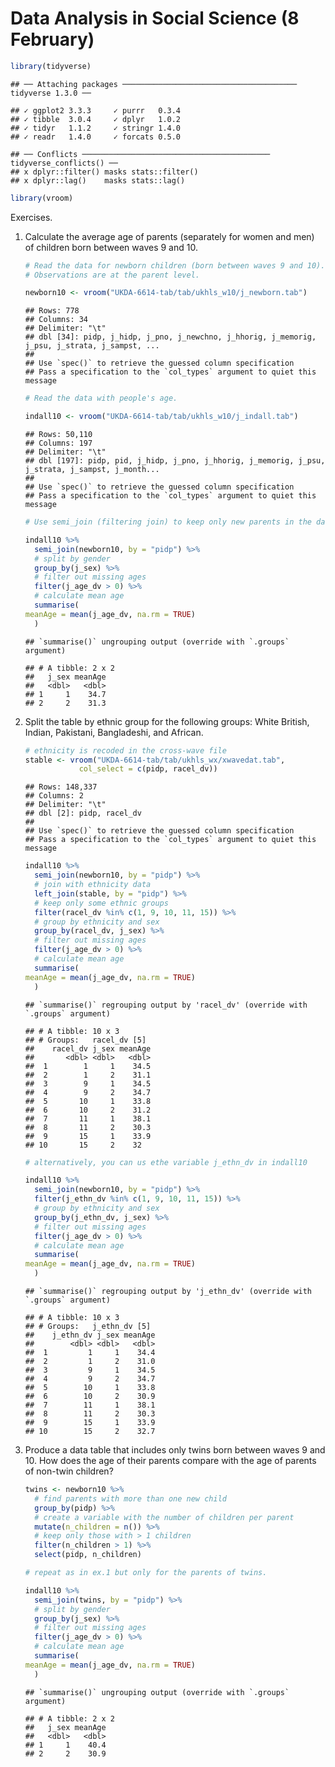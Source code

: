 Data Analysis in Social Science (8 February)
================

``` r
library(tidyverse)
```

    ## ── Attaching packages ─────────────────────────────────────── tidyverse 1.3.0 ──

    ## ✓ ggplot2 3.3.3     ✓ purrr   0.3.4
    ## ✓ tibble  3.0.4     ✓ dplyr   1.0.2
    ## ✓ tidyr   1.1.2     ✓ stringr 1.4.0
    ## ✓ readr   1.4.0     ✓ forcats 0.5.0

    ## ── Conflicts ────────────────────────────────────────── tidyverse_conflicts() ──
    ## x dplyr::filter() masks stats::filter()
    ## x dplyr::lag()    masks stats::lag()

``` r
library(vroom)
```

Exercises.

1)  Calculate the average age of parents (separately for women and men)
    of children born between waves 9 and 10.
    
    ``` r
    # Read the data for newborn children (born between waves 9 and 10).
    # Observations are at the parent level.
    
    newborn10 <- vroom("UKDA-6614-tab/tab/ukhls_w10/j_newborn.tab")
    ```
    
        ## Rows: 778
        ## Columns: 34
        ## Delimiter: "\t"
        ## dbl [34]: pidp, j_hidp, j_pno, j_newchno, j_hhorig, j_memorig, j_psu, j_strata, j_sampst, ...
        ## 
        ## Use `spec()` to retrieve the guessed column specification
        ## Pass a specification to the `col_types` argument to quiet this message
    
    ``` r
    # Read the data with people's age.
    
    indall10 <- vroom("UKDA-6614-tab/tab/ukhls_w10/j_indall.tab")
    ```
    
        ## Rows: 50,110
        ## Columns: 197
        ## Delimiter: "\t"
        ## dbl [197]: pidp, pid, j_hidp, j_pno, j_hhorig, j_memorig, j_psu, j_strata, j_sampst, j_month...
        ## 
        ## Use `spec()` to retrieve the guessed column specification
        ## Pass a specification to the `col_types` argument to quiet this message
    
    ``` r
    # Use semi_join (filtering join) to keep only new parents in the data set.
    
    indall10 %>%
      semi_join(newborn10, by = "pidp") %>%
      # split by gender
      group_by(j_sex) %>%
      # filter out missing ages
      filter(j_age_dv > 0) %>%
      # calculate mean age
      summarise(
    meanAge = mean(j_age_dv, na.rm = TRUE)
      )
    ```
    
        ## `summarise()` ungrouping output (override with `.groups` argument)
    
        ## # A tibble: 2 x 2
        ##   j_sex meanAge
        ##   <dbl>   <dbl>
        ## 1     1    34.7
        ## 2     2    31.3

2)  Split the table by ethnic group for the following groups: White
    British, Indian, Pakistani, Bangladeshi, and African.
    
    ``` r
    # ethnicity is recoded in the cross-wave file
    stable <- vroom("UKDA-6614-tab/tab/ukhls_wx/xwavedat.tab",
                col_select = c(pidp, racel_dv))
    ```
    
        ## Rows: 148,337
        ## Columns: 2
        ## Delimiter: "\t"
        ## dbl [2]: pidp, racel_dv
        ## 
        ## Use `spec()` to retrieve the guessed column specification
        ## Pass a specification to the `col_types` argument to quiet this message
    
    ``` r
    indall10 %>%
      semi_join(newborn10, by = "pidp") %>%
      # join with ethnicity data
      left_join(stable, by = "pidp") %>%
      # keep only some ethnic groups
      filter(racel_dv %in% c(1, 9, 10, 11, 15)) %>%
      # group by ethnicity and sex
      group_by(racel_dv, j_sex) %>%
      # filter out missing ages
      filter(j_age_dv > 0) %>%
      # calculate mean age
      summarise(
    meanAge = mean(j_age_dv, na.rm = TRUE)
      )
    ```
    
        ## `summarise()` regrouping output by 'racel_dv' (override with `.groups` argument)
    
        ## # A tibble: 10 x 3
        ## # Groups:   racel_dv [5]
        ##    racel_dv j_sex meanAge
        ##       <dbl> <dbl>   <dbl>
        ##  1        1     1    34.5
        ##  2        1     2    31.1
        ##  3        9     1    34.5
        ##  4        9     2    34.7
        ##  5       10     1    33.8
        ##  6       10     2    31.2
        ##  7       11     1    38.1
        ##  8       11     2    30.3
        ##  9       15     1    33.9
        ## 10       15     2    32
    
    ``` r
    # alternatively, you can us ethe variable j_ethn_dv in indall10
    
    indall10 %>%
      semi_join(newborn10, by = "pidp") %>%
      filter(j_ethn_dv %in% c(1, 9, 10, 11, 15)) %>%
      # group by ethnicity and sex
      group_by(j_ethn_dv, j_sex) %>%
      # filter out missing ages
      filter(j_age_dv > 0) %>%
      # calculate mean age
      summarise(
    meanAge = mean(j_age_dv, na.rm = TRUE)
      )
    ```
    
        ## `summarise()` regrouping output by 'j_ethn_dv' (override with `.groups` argument)
    
        ## # A tibble: 10 x 3
        ## # Groups:   j_ethn_dv [5]
        ##    j_ethn_dv j_sex meanAge
        ##        <dbl> <dbl>   <dbl>
        ##  1         1     1    34.4
        ##  2         1     2    31.0
        ##  3         9     1    34.5
        ##  4         9     2    34.7
        ##  5        10     1    33.8
        ##  6        10     2    30.9
        ##  7        11     1    38.1
        ##  8        11     2    30.3
        ##  9        15     1    33.9
        ## 10        15     2    32.7

3)  Produce a data table that includes only twins born between waves 9
    and 10. How does the age of their parents compare with the age of
    parents of non-twin children?
    
    ``` r
    twins <- newborn10 %>%
      # find parents with more than one new child
      group_by(pidp) %>%
      # create a variable with the number of children per parent
      mutate(n_children = n()) %>%
      # keep only those with > 1 children
      filter(n_children > 1) %>%
      select(pidp, n_children)
    
    # repeat as in ex.1 but only for the parents of twins.
    
    indall10 %>%
      semi_join(twins, by = "pidp") %>%
      # split by gender
      group_by(j_sex) %>%
      # filter out missing ages
      filter(j_age_dv > 0) %>%
      # calculate mean age
      summarise(
    meanAge = mean(j_age_dv, na.rm = TRUE)
      )
    ```
    
        ## `summarise()` ungrouping output (override with `.groups` argument)
    
        ## # A tibble: 2 x 2
        ##   j_sex meanAge
        ##   <dbl>   <dbl>
        ## 1     1    40.4
        ## 2     2    30.9
